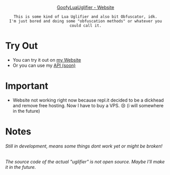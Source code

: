 <div align="center">
  
<u>GoofyLuaUglifier - Website</u>
```
This is some kind of Lua Uglifier and also bit Obfuscator, idk.
I'm just bored and doing some "obfuscation methods" or whatever you could call it.
```
</div>

# Try Out
- You can try it out on [my Website](https://mopsfl.de/GoofyLuaUglifier/)
- Or you can use my [API (soon)](https://mopsfl.de)

# Important
- Website not working right now because repl.it decided to be a dickhead and remove free hosting. Now I have to buy a VPS. 😢 (i will somewhere in the future)

# Notes
###### Still in development, means some things dont work yet or might be broken!
###### The source code of the actual "uglifier" is not open source. Maybe I'll make it in the future.

